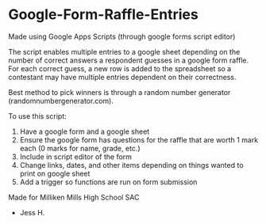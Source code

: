 # Google-Form-Raffle-Entries
Made using Google Apps Scripts (through google forms script editor)

The script enables multiple entries to a google sheet depending on the number of correct answers a respondent guesses in a google form raffle. For each correct guess, a new row is added to the spreadsheet so a contestant may have multiple entries dependent on their correctness.

Best method to pick winners is through a random number generator (randomnumbergenerator.com).

To use this script:
  1. Have a google form and a google sheet
  2. Ensure the google form has questions for the raffle that are worth 1 mark each (0 marks for name, grade, etc.)
  3. Include in script editor of the form
  4. Change links, dates, and other items depending on things wanted to print on google sheet
  5. Add a trigger so functions are run on form submission

Made for Milliken Mills High School SAC
- Jess H.

